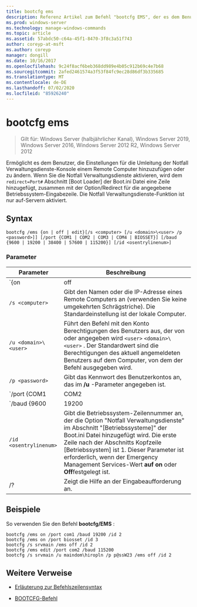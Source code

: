 ```yaml
---
title: bootcfg ems
description: Referenz Artikel zum Befehl "bootcfg EMS", der es dem Benutzer ermöglicht, die Einstellungen für die Umleitung der Konsole der Notfall Verwaltungsdienste zu einem Remote Computer hinzuzufügen oder zu ändern.
ms.prod: windows-server
ms.technology: manage-windows-commands
ms.topic: article
ms.assetid: 57abdc50-c64a-45f1-8470-3f8c3a51f743
author: coreyp-at-msft
ms.author: coreyp
manager: dongill
ms.date: 10/16/2017
ms.openlocfilehash: 9c24f8acf6beb368dd989e4b05c912b69c4e7b68
ms.sourcegitcommit: 2afed2461574a3f53f84fc9ec28d86df3b335685
ms.translationtype: MT
ms.contentlocale: de-DE
ms.lasthandoff: 07/02/2020
ms.locfileid: "85926240"
---
```

# <a name="bootcfg-ems"></a>bootcfg ems

> Gilt für: Windows Server (halbjährlicher Kanal), Windows Server 2019, Windows Server 2016, Windows Server 2012 R2, Windows Server 2012

Ermöglicht es dem Benutzer, die Einstellungen für die Umleitung der Notfall Verwaltungsdienste-Konsole einem Remote Computer hinzuzufügen oder zu ändern. Wenn Sie die Notfall Verwaltungsdienste aktivieren, wird dem `redirect=Port#` Abschnitt [Boot Loader] der Boot.ini Datei eine Zeile hinzugefügt, zusammen mit der Option/Redirect für die angegebene Betriebssystem-Eingabezeile. Die Notfall Verwaltungsdienste-Funktion ist nur auf-Servern aktiviert.

## <a name="syntax"></a>Syntax

```
bootcfg /ems {on | off | edit}[/s <computer> [/u <domain>\<user> /p <password>]] [/port {COM1 | COM2 | COM3 | COM4 | BIOSSET}] [/baud {9600 | 19200 | 38400 | 57600 | 115200}] [/id <osentrylinenum>]
```

### <a name="parameters"></a>Parameter

| Parameter | Beschreibung |
| --------- | ----------- |
| `{on | off | edit}` | Gibt den Wert für die Umleitung der Notfall Verwaltungsdienste an, einschließlich:<ul><li>**auf.** Aktiviert die Remote Ausgabe für die angegebene `<osentrylinenum>` . Fügt dem angegebenen außerdem eine/Redirect-Option <osentrylinenum> und eine `redirect=com<X>` Einstellung zum [Boot Loader]-Abschnitt hinzu. Der Wert von `com<X>` wird durch den **/Port** -Parameter festgelegt.</li><li>**abgeschrieben.** Deaktiviert die Ausgabe auf einem Remote Computer. Entfernt auch die Option/Redirect für die angegebene <osentrylinenum> und die `redirect=com<X>` Einstellung aus dem Abschnitt [Boot Loader].</li><li>**Bearbeiten.** Ermöglicht Änderungen an den Port Einstellungen durch Ändern der `redirect=com<X>` Einstellung im Abschnitt [Boot Loader]. Der Wert von `com<X>` wird durch den **/Port** -Parameter festgelegt.</li></ul> |
| `/s <computer>` | Gibt den Namen oder die IP-Adresse eines Remote Computers an (verwenden Sie keine umgekehrten Schrägstriche). Die Standardeinstellung ist der lokale Computer. |
| `/u <domain>\<user>`  | Führt den Befehl mit den Konto Berechtigungen des Benutzers aus, der von oder angegeben wird `<user>` `<domain>\<user>` . Der Standardwert sind die Berechtigungen des aktuell angemeldeten Benutzers auf dem Computer, von dem der Befehl ausgegeben wird. |
| `/p <password>` | Gibt das Kennwort des Benutzerkontos an, das im **/u** -Parameter angegeben ist. |
| `/port {COM1 | COM2 | COM3 | COM4 | BIOSSET}` |  Gibt den COM-Port an, der für die Umleitung verwendet werden soll. Der BIOSSET-Parameter leitet Notfall Verwaltungsdienste zum Ermitteln der BIOS-Einstellungen ein, um zu bestimmen, welcher Port für die Umleitung verwendet werden soll. Verwenden Sie diesen Parameter nicht, wenn die Remote verwaltete Ausgabe deaktiviert ist. |
| `/baud {9600 | 19200 | 38400 | 57600 | 115200}` | Gibt die Baudrate an, die für die Umleitung verwendet werden soll. Verwenden Sie diesen Parameter nicht, wenn die Remote verwaltete Ausgabe deaktiviert ist. |
| `/id <osentrylinenum>` | Gibt die Betriebssystem-Zeilennummer an, der die Option "Notfall Verwaltungsdienste" im Abschnitt "[Betriebssysteme]" der Boot.ini Datei hinzugefügt wird. Die erste Zeile nach der Abschnitts Kopfzeile [Betriebssystem] ist 1. Dieser Parameter ist erforderlich, wenn der Emergency Management Services-Wert **auf on** oder **Off**festgelegt ist. |
| /? | Zeigt die Hilfe an der Eingabeaufforderung an. |

## <a name="examples"></a>Beispiele

So verwenden Sie den Befehl **bootcfg/EMS** :

```
bootcfg /ems on /port com1 /baud 19200 /id 2
bootcfg /ems on /port biosset /id 3
bootcfg /s srvmain /ems off /id 2
bootcfg /ems edit /port com2 /baud 115200
bootcfg /s srvmain /u maindom\hiropln /p p@ssW23 /ems off /id 2
```

## <a name="additional-references"></a>Weitere Verweise

- [Erläuterung zur Befehlszeilensyntax](command-line-syntax-key.md)

- [BOOTCFG-Befehl](bootcfg.md)

